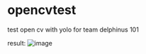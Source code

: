 # opencvtest
test open cv with yolo for team delphinus 101

result:
![image](https://github.com/dasomai/opencvtest/assets/61308335/eb124aae-7c64-4d3d-859c-5365a9942caf)

